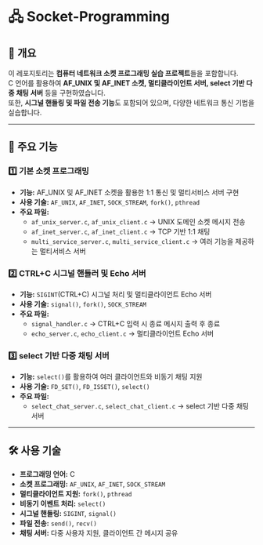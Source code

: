 # 🖧 Socket-Programming

## 📌 개요
이 레포지토리는 **컴퓨터 네트워크 소켓 프로그래밍 실습 프로젝트**들을 포함합니다.  
C 언어를 활용하여 **AF_UNIX 및 AF_INET 소켓, 멀티클라이언트 서버, select 기반 다중 채팅 서버** 등을 구현하였습니다.  
또한, **시그널 핸들링 및 파일 전송 기능**도 포함되어 있으며, 다양한 네트워크 통신 기법을 실습합니다.

---

## 📜 주요 기능

### **1️⃣ 기본 소켓 프로그래밍**
- **기능:** AF_UNIX 및 AF_INET 소켓을 활용한 1:1 통신 및 멀티서비스 서버 구현
- **사용 기술:** `AF_UNIX`, `AF_INET`, `SOCK_STREAM`, `fork()`, `pthread`
- **주요 파일:**
  - `af_unix_server.c`, `af_unix_client.c` → UNIX 도메인 소켓 메시지 전송
  - `af_inet_server.c`, `af_inet_client.c` → TCP 기반 1:1 채팅
  - `multi_service_server.c`, `multi_service_client.c` → 여러 기능을 제공하는 멀티서비스 서버

### **2️⃣ CTRL+C 시그널 핸들러 및 Echo 서버**
- **기능:** `SIGINT`(CTRL+C) 시그널 처리 및 멀티클라이언트 Echo 서버
- **사용 기술:** `signal()`, `fork()`, `SOCK_STREAM`
- **주요 파일:**
  - `signal_handler.c` → CTRL+C 입력 시 종료 메시지 출력 후 종료
  - `echo_server.c`, `echo_client.c` → 멀티클라이언트 Echo 서버

### **3️⃣ select 기반 다중 채팅 서버**
- **기능:** `select()`를 활용하여 여러 클라이언트와 비동기 채팅 지원
- **사용 기술:** `FD_SET()`, `FD_ISSET()`, `select()`
- **주요 파일:**
  - `select_chat_server.c`, `select_chat_client.c` → select 기반 다중 채팅 서버
 
---

## 🛠 사용 기술
- **프로그래밍 언어:** C
- **소켓 프로그래밍:** `AF_UNIX`, `AF_INET`, `SOCK_STREAM`
- **멀티클라이언트 지원:** `fork()`, `pthread`
- **비동기 이벤트 처리:** `select()`
- **시그널 핸들링:** `SIGINT`, `signal()`
- **파일 전송:** `send()`, `recv()`
- **채팅 서버:** 다중 사용자 지원, 클라이언트 간 메시지 공유

